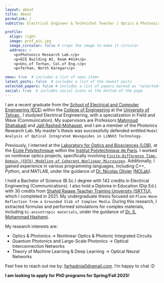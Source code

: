```yaml
---
layout: about
title: About
permalink: /
subtitle: Electrical Engineer & Technichal Teacher | Optics & Photonics Researcher

profile:
  align: right
  image: prof_pic.jpg
  image_circular: false # crops the image to make it circular
  address: >
    <p>Photonics Research Lab.</p>
    <p>ECE Building #2, Room #414</p>
    <p>Uni.of Terhan, Col.of Eng.</p>
    <p>Terhan, North Karegar</p>

news: true  # includes a list of news items
latest_posts: false  # includes a list of the newest posts
selected_papers: false # includes a list of papers marked as "selected={true}"
social: true  # includes social icons at the bottom of the page
---
```

 I am a recent graduate from the [School of Electrical and Computer Engineering (ECE)](https://ece.ut.ac.ir/en) within the [College of Engineering](https://eng.ut.ac.ir/en) at the [University of Tehran](https://ut.ac.ir/en),. I studyied Electrical Engineering, with a specialization in Field and Wave (Communication). My supervisors are Professors [Mahmoud Shahabadi](https://www.researchgate.net/profile/Mahmoud-Shahabadi) and [Jalil Rashed-Mohassel](https://scholar.google.com/citations?user=lAox-pUAAAAJ&hl=en), and I am a member of the Photonics Research Lab. My master's thesis was successfully defended entitled `Modal Analysis of Optical Integrated Waveguides in LiNbO3 Technology`.

Previously, I interned at the [Laboratory for Optics and Biosciences (LOB)](https://portail.polytechnique.edu/lob/en), at the [École Polytechnique](https://www.polytechnique.edu/en) within the [Institut Polytechnique de Paris](https://www.ip-paris.fr/en). I worked on nonlinear optics projects, specifically involving [`Finite-Difference Time-Domain (FDTD) Modeling of Coherent Nonlinear Microscopy`](https://lob.ip-paris.fr/sites/lob/files/Stages-Th%C3%A8ses/FDTD_modeling_of_coherent_multiphoton_microscopy-Nicolas_OLIVIER-LOB-Palaiseau.pdf). Additionally, I gained experience in various programming languages, including C++, Python, and MATLAB, under the guidance of [Dr. Nicolas Olivier](https://scholar.google.com/citations?user=1Ro9PnQAAAAJ&hl=en) [(NOLab)](https://nolab.github.io/Webpage/alumni.html).

I hold a Bachelor of Science (B.Sc.) degree with 142 credits in Electrical Engineering (Communications). I also hold a Diploma in Education (Dip.Ed.) with 30 credits from [Shahid Rajaee Teacher Training University (SRTTU)](https://www.sru.ac.ir/en/), which I completed in 2021. My undergraduate thesis focused on `Plane-Wave Reflection from a Grounded Slab of Complex Media`. During this research, I extracted formulas and performed simulations for complex materials, including `bi-anisotropic materials`, under the guidance of [Dr. S. Mohammad Hashemi](https://scholar.google.com/citations?user=SNoTWX8AAAAJ&hl=en).


My research interests are:

- Optics & Photonics -> Nonlinear Optics & Photonic Integrated Circuits
- Quantum Photonics and Large-Scale Photonics -> Optical Interconnection Networks
- Theory of Machine Learning & Deep Learning -> Optical Neural Networks

Feel free to reach out me by: [farhadinia0@gmail.com](mailto:farhadinia0@gmail.com). I’m happy to chat :D

**I am looking to apply for PhD programs for Spring/Fall 2025!**